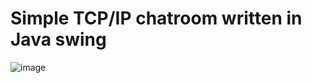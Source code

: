 # Simple TCP/IP chatroom written in Java swing
![image](https://github.com/rohit20v/tcp_chatroom/assets/149703144/c3a352ea-782d-41f0-b7d4-3735092ca240)
